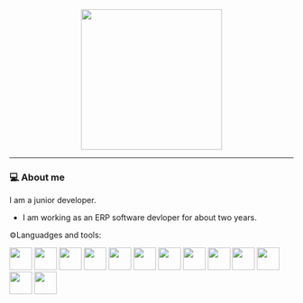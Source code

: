 <div align="center">
<img width=250 src="https://media.giphy.com/media/v1.Y2lkPTc5MGI3NjExMTU4b3JxZDBvd25vOXNiaHhxbzY1cGxyZjdidWZ2dXRhYTZ5Zm9hcCZlcD12MV9pbnRlcm5hbF9naWZfYnlfaWQmY3Q9Zw/13HBDT4QSTpveU/giphy.gif"> 
</div>

---

### 💻 About me 

I am a junior developer.

- I am working as an ERP software devloper for about two years.

⚙️Languadges and tools:

  <div>     
    <img width=40 heigth=40 src="https://cdn.jsdelivr.net/gh/devicons/devicon/icons/csharp/csharp-original.svg" />  
    <img width=40 heigth=40 src="https://cdn.jsdelivr.net/gh/devicons/devicon/icons/java/java-original.svg" />
    <img width=40 heigth=40 src="https://cdn.jsdelivr.net/gh/devicons/devicon/icons/vscode/vscode-original.svg" />
    <img width=40 heigth=40 src="https://cdn.jsdelivr.net/gh/devicons/devicon/icons/oracle/oracle-original.svg" />
    <img width=40 heigth=40 src="https://assets.codegrip.tech/wp-content/uploads/2021/09/28184216/Pl-Sql_Logo.png"/>
    <img width=40 heigth=40 src="https://github.com/ggiannas/ggiannas/assets/44242707/3dadf0ba-6e59-4891-a97c-934e346e548b"/> 
    <img width=40 heigth=40 src="https://www.appeon.com/sites/default/files/2022-07/home/PowerBuilder.svg"/>     
    <img width=40 heigth=40 src="https://github.com/ggiannas/ggiannas/assets/44242707/2b898478-6d67-452c-b871-8e8cd8d87389"/>
    <img width=40 heigth=40 src="https://cdn.jsdelivr.net/gh/devicons/devicon/icons/github/github-original.svg" />
    <img width=40 heigth=40 src="https://cdn.jsdelivr.net/gh/devicons/devicon/icons/intellij/intellij-original-wordmark.svg" />
    <img width=40 heigth=40 src="https://cdn.jsdelivr.net/gh/devicons/devicon/icons/matlab/matlab-original.svg" />
    <img width=40 heigth=40 src="https://cdn.jsdelivr.net/gh/devicons/devicon/icons/mysql/mysql-original-wordmark.svg" />
    <img width=40 heigth=40 src="https://cdn.jsdelivr.net/gh/devicons/devicon/icons/microsoftsqlserver/microsoftsqlserver-plain-wordmark.svg" />
          
          
          
          
          
  </div>



